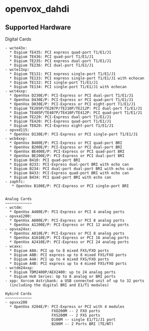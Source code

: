 # openvox_dahdi

Supported Hardware
------------------
Digital Cards
~~~~~~~~~~~~~
- wcte43x:
  * Digium TE435: PCI express quad-port T1/E1/J1
  * Digium TE436: PCI quad-port T1/E1/J1
  * Digium TE235: PCI express dual-port T1/E1/J1
  * Digium TE236: PCI dual-port T1/E1/J1
- wcte13xp:
  * Digium TE131: PCI express single-port T1/E1/J1
  * Digium TE133: PCI express single-port T1/E1/J1 with echocan
  * Digium TE132: PCI single-port T1/E1/J1
  * Digium TE134: PCI single-port T1/E1/J1 with echocan
- wct4xxp:
  * OpenVox D230E/P: PCI-Express or PCI dual-port T1/E1/J1
  * OpenVox D430E/P: PCI-Express or PCI quad-port T1/E1/J1
  * OpenVox D830E/P: PCI-Express or PCI eight-port T1/E1/J1
  * Digium TE205P/TE207P/TE210P/TE212P: PCI dual-port T1/E1/J1
  * Digium TE405P/TE407P/TE410P/TE412P: PCI quad-port T1/E1/J1
  * Digium TE220: PCI-Express dual-port T1/E1/J1
  * Digium TE420: PCI-Express quad-port T1/E1/J1
  * Digium TE820: PCI-Express eight-port T1/E1/J1
- opvxd115:
  * OpenVox D130E/P: PCI-Express or PCI single-port T1/E1/J1
- wcb4xxp:
  * OpenVox B400E/P: PCI-Express or PCI quad-port BRI
  * OpenVox B200E/P: PCI-Express or PCI dual-port BRI
  * OpenVox BE400E/P: PCI-Express or PCI quad-port BRI
  * OpenVox BE200E/P: PCI-Express or PCI dual-port BRI
  * Digium B410: PCI quad-port BRI
  * Digium B233: PCI-Express dual-port BRI with echo can
  * Digium B234: PCI dual-port dual-port BRI with echo can
  * Digium B433: PCI-Express quad-port BRI with echo can
  * Digium B434: PCI quad-port BRI with echo can
- zaphfc:
   * OpenVox B100E/P: PCI-Express or PCI single-port BRI


Analog Cards
~~~~~~~~~~~~
- wctdm:
  * OpenVox A400E/P: PCI-Express or PCI 4 analog ports
- opvxa1200:
  * OpenVox A800E/P: PCI-Express or PCI 8 analog ports
  * OpenVox A1200E/P: PCI-Express or PCI 12 analog ports
- opvxa24xx:
  * OpenVox A810E/P: PCI-Express or PCI 8 analog ports
  * OpenVox A1610E/P: PCI-Express or PCI 16 analog ports
  * OpenVox A2410E/P: PCI-Express or PCI 24 analog ports
- wcaxx:
  * Digium A8A: PCI up to 8 mixed FXS/FXO ports
  * Digium A8B: PCI express up to 8 mixed FXS/FXO ports
  * Digium A4A: PCI up to 4 mixed FXS/FXO ports
  * Digium A4B: PCI express up to 4 mixed FXS/FXO ports
- wctdm24xxp:
  * Digium TDM2400P/AEX2400: up to 24 analog ports
  * Digium Hx8 Series: Up to 8 analog or BRI ports
- xpp: Xorcom Astribank: a USB connected unit of up to 32 ports
  (including the digital BRI and E1/T1 modules)
  
Hybird Cards
~~~~~~~~~~~~
- opvxx200
  * OpenVox X204E/P: PCI-Express or PCI with 4 modules
                     FXO200M -- 2 FXO ports
                     FXS200M -- 2 FXS ports
                     D100M -- single E1/T1/J1 port
                     B200M -- 2 Ports BRI (TE/NT)
